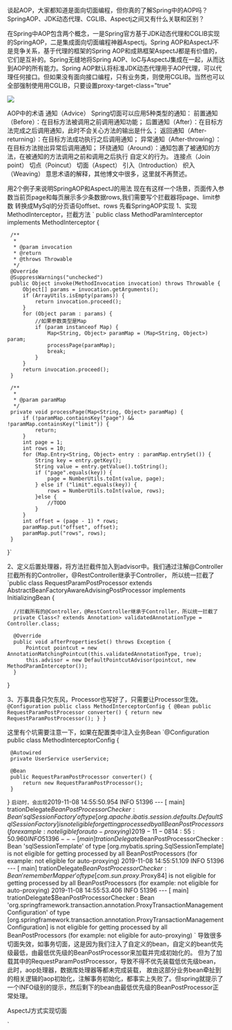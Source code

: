 谈起AOP，大家都知道是面向切面编程，但你真的了解Spring中的AOP吗？SpringAOP、JDK动态代理、CGLIB、Aspectj之间又有什么关联和区别？

在Spring中AOP包含两个概念，一是Spring官方基于JDK动态代理和CGLIB实现的SpringAOP，二是集成面向切面编程神器Aspectj。Spring AOP和AspectJ不是竞争关系，基于代理的框架的Spring AOP和成熟框架AspectJ都是有价值的，它们是互补的。Spring无缝地将Spring AOP、IoC与AspectJ集成在一起，从而达到AOP的所有能力。Spring AOP默认将标准JDK动态代理用于AOP代理，可以代理任何接口。但如果没有面向接口编程，只有业务类，则使用CGLIB。当然也可以全部强制使用用CGLIB，只要设置proxy-target-class="true"

![](https://s1.51cto.com/images/blog/201911/07/895e2225977eb9e82c73ce08c93fa80d.png?x-oss-process=image/watermark,size_16,text_QDUxQ1RP5Y2a5a6i,color_FFFFFF,t_100,g_se,x_10,y_10,shadow_90,type_ZmFuZ3poZW5naGVpdGk=)

AOP中的术语
通知（Advice）
Spring切面可以应用5种类型的通知： 
前置通知（Before）：在目标方法被调用之前调用通知功能； 
后置通知（After）：在目标方法完成之后调用通知，此时不会关心方法的输出是什么； 
返回通知（After-returning）：在目标方法成功执行之后调用通知； 
异常通知（After-throwing）：在目标方法抛出异常后调用通知；
环绕通知（Around）：通知包裹了被通知的方法，在被通知的方法调用之前和调用之后执行 自定义的行为。
连接点（Join point）
切点（Poincut）
切面（Aspect）
引入（Introduction）
织入（Weaving）
意思术语的解释，其他博文中很多，这里就不再赘述。

用2个例子来说明SpringAOP和AspectJ的用法
现在有这样一个场景，页面传入参数当前页page和每页展示多少条数据rows,我们需要写个拦截器将page、limit参数
转换成MySql的分页语句offset、rows
先看SpringAOP实现
1、实现MethodInterceptor，拦截方法
` public class MethodParamInterceptor implements MethodInterceptor {
 
 
     /**
      *
      * @param invocation
      * @return
      * @throws Throwable
      */
     @Override
     @SuppressWarnings("unchecked")
     public Object invoke(MethodInvocation invocation) throws Throwable {
         Object[] params = invocation.getArguments();
         if (ArrayUtils.isEmpty(params)) {
             return invocation.proceed();
         }
         for (Object param : params) {
             //如果参数类型是Map
             if (param instanceof Map) {
                 Map<String, Object> paramMap = (Map<String, Object>) param;
                 processPage(paramMap);
                 break;
             }
         }
         return invocation.proceed();
     }
 
     /**
      *
      * @param paramMap
      */
     private void processPage(Map<String, Object> paramMap) {
         if (!paramMap.containsKey("page") && !paramMap.containsKey("limit")) {
             return;
         }
         int page = 1;
         int rows = 10;
         for (Map.Entry<String, Object> entry : paramMap.entrySet()) {
             String key = entry.getKey();
             String value = entry.getValue().toString();
             if ("page".equals(key)) {
                 page = NumberUtils.toInt(value, page);
             } else if ("limit".equals(key)) {
                 rows = NumberUtils.toInt(value, rows);
             }else {
                 //TODO
             }
         }
         int offset = (page - 1) * rows;
         paramMap.put("offset", offset);
         paramMap.put("rows", rows);
     }
 }`
 
 
 2、定义后置处理器，将方法拦截件加入到advisor中。我们通过注解@Controller拦截所有的Controller，@RestController继承于Controller，
 所以统一拦截了
 `public class RequestParamPostProcessor extends AbstractBeanFactoryAwareAdvisingPostProcessor
          implements InitializingBean {
  
      //拦截所有的@Controller，@RestController继承于Controller，所以统一拦截了
      private Class<? extends Annotation> validatedAnnotationType = Controller.class;
  
      @Override
      public void afterPropertiesSet() throws Exception {
          Pointcut pointcut = new AnnotationMatchingPointcut(this.validatedAnnotationType, true);
          this.advisor = new DefaultPointcutAdvisor(pointcut, new MethodParamInterceptor());
      }
  }
  
  3、万事具备只欠东风，Processor也写好了，只需要让Processor生效。
  `@Configuration
   public class MethodInterceptorConfig {
       @Bean
       public RequestParamPostProcessor converter() {
           return new RequestParamPostProcessor();
       }
   }`
   
这里有个坑需要注意一下，如果在配置类中注入业务Bean
`@Configuration
 public class MethodInterceptorConfig {
 
     @Autowired
     private UserService userService;
 
     @Bean
     public RequestParamPostProcessor converter() {
         return new RequestParamPostProcessor();
     }
 }
`
启动时，会出现
`2019-11-08 14:55:50.954  INFO 51396 --- [           main] trationDelegate$BeanPostProcessorChecker : Bean 'sqlSessionFactory' of type [org.apache.ibatis.session.defaults.DefaultSqlSessionFactory] is not eligible for getting processed by all BeanPostProcessors (for example: not eligible for auto-proxying)
 2019-11-08 14:55:50.960  INFO 51396 --- [           main] trationDelegate$BeanPostProcessorChecker : Bean 'sqlSessionTemplate' of type [org.mybatis.spring.SqlSessionTemplate] is not eligible for getting processed by all BeanPostProcessors (for example: not eligible for auto-proxying)
 2019-11-08 14:55:51.109  INFO 51396 --- [           main] trationDelegate$BeanPostProcessorChecker : Bean 'rememberMapper' of type [com.sun.proxy.$Proxy84] is not eligible for getting processed by all BeanPostProcessors (for example: not eligible for auto-proxying)
 2019-11-08 14:55:53.406  INFO 51396 --- [           main] trationDelegate$BeanPostProcessorChecker : Bean 'org.springframework.transaction.annotation.ProxyTransactionManagementConfiguration' of type [org.springframework.transaction.annotation.ProxyTransactionManagementConfiguration] is not eligible for getting processed by all BeanPostProcessors (for example: not eligible for auto-proxying)
`
 导致很多切面失效，如事务切面，这是因为我们注入了自定义的bean，自定义的bean优先级最低，由最低优先级的BeanPostProcessor来加载并完成初始化的。
 但为了加载其中的RequestParamPostProcessor，导致不得不优先装载低优先级bean，此时，aop处理器，数据库处理器等都未完成装载，
 故由这部分业务bean牵扯到的相关逻辑的aop初始化，注解事务初始化，都事实上失败了。但spring就提示了一个INFO级别的提示，然后剩下的bean由最低优先级的BeanPostProcessor正常处理。
 
 
 AspectJ方式实现切面
 
 
 


`
 
 

